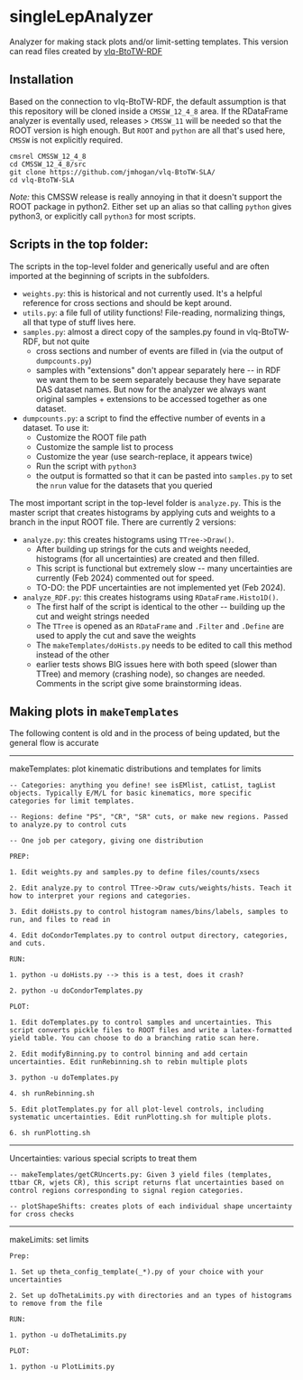 # singleLepAnalyzer

Analyzer for making stack plots and/or limit-setting templates. This version can read files created by [vlq-BtoTW-RDF](http://github.com/jmhogan/vlq-BtoTW-RDF/)

## Installation

Based on the connection to vlq-BtoTW-RDF, the default assumption is that this repository will be cloned inside a `CMSSW_12_4_8` area. 
If the RDataFrame analyzer is eventally used, releases > `CMSSW_11` will be needed so that the ROOT version is high enough. But
`ROOT` and `python` are all that's used here, `CMSSW` is not explicitly required.

```
cmsrel CMSSW_12_4_8
cd CMSSW_12_4_8/src
git clone https://github.com/jmhogan/vlq-BtoTW-SLA/
cd vlq-BtoTW-SLA
```

*Note:* this CMSSW release is really annoying in that it doesn't support the ROOT package in python2. Either set up an alias 
so that calling `python` gives python3, or explicitly call `python3` for most scripts. 

## Scripts in the top folder:

The scripts in the top-level folder and generically useful and are often imported at the beginning of scripts in the subfolders.

* `weights.py`: this is historical and not currently used. It's a helpful reference for cross sections and should be kept around.
* `utils.py`: a file full of utility functions! File-reading, normalizing things, all that type of stuff lives here. 
* `samples.py`: almost a direct copy of the samples.py found in vlq-BtoTW-RDF, but not quite
   * cross sections and number of events are filled in (via the output of `dumpcounts.py`)
   * samples with "extensions" don't appear separately here -- in RDF we want them to be seem separately because they have separate DAS dataset names. But now for the analyzer we always want original samples + extensions to be accessed together as one dataset.
* `dumpcounts.py`: a script to find the effective number of events in a dataset. To use it:
   * Customize the ROOT file path
   * Customize the sample list to process
   * Customize the year (use search-replace, it appears twice)
   * Run the script with `python3`
   * the output is formatted so that it can be pasted into `samples.py` to set the `nrun` value for the datasets that you queried

The most important script in the top-level folder is `analyze.py`. This is the master script that creates histograms by applying cuts and weights to a branch in the input ROOT file. 
There are currently 2 versions: 

* `analyze.py`: this creates histograms using `TTree->Draw()`. 
   * After building up strings for the cuts and weights needed, histograms (for all uncertainties) are created and then filled. 
   * This script is functional but extremely slow -- many uncertainties are currently (Feb 2024) commented out for speed.
   * TO-DO: the PDF uncertainties are not implemented yet (Feb 2024).
* `analyze_RDF.py`: this creates histograms using `RDataFrame.Histo1D()`.
   * The first half of the script is identical to the other -- building up the cut and weight strings needed
   * The `TTree` is opened as an `RDataFrame` and `.Filter` and `.Define` are used to apply the cut and save the weights
   * The `makeTemplates/doHists.py` needs to be edited to call this method instead of the other
   * earlier tests shows BIG issues here with both speed (slower than TTree) and memory (crashing node), so changes are needed. Comments in the script give some brainstorming ideas.

## Making plots in `makeTemplates`

The following content is old and in the process of being updated, but the general flow is accurate

-----------------------------------------------------------------------------------------------


makeTemplates: plot kinematic distributions and templates for limits 

	-- Categories: anything you define! see isEMlist, catList, tagList objects. Typically E/M/L for basic kinematics, more specific categories for limit templates.
	
	-- Regions: define "PS", "CR", "SR" cuts, or make new regions. Passed to analyze.py to control cuts

	-- One job per category, giving one distribution
	
	PREP:

	1. Edit weights.py and samples.py to define files/counts/xsecs

	2. Edit analyze.py to control TTree->Draw cuts/weights/hists. Teach it how to interpret your regions and categories.

	3. Edit doHists.py to control histogram names/bins/labels, samples to run, and files to read in

	4. Edit doCondorTemplates.py to control output directory, categories, and cuts. 

	RUN:

	1. python -u doHists.py --> this is a test, does it crash?

	2. python -u doCondorTemplates.py

	PLOT:

	1. Edit doTemplates.py to control samples and uncertainties. This script converts pickle files to ROOT files and write a latex-formatted yield table. You can choose to do a branching ratio scan here.

	2. Edit modifyBinning.py to control binning and add certain uncertainties. Edit runRebinning.sh to rebin multiple plots

	3. python -u doTemplates.py

	4. sh runRebinning.sh

	5. Edit plotTemplates.py for all plot-level controls, including systematic uncertainties. Edit runPlotting.sh for multiple plots.
	
	6. sh runPlotting.sh

-----------------------------------------------------------------------------------------------

Uncertainties: various special scripts to treat them

	-- makeTemplates/getCRUncerts.py: Given 3 yield files (templates, ttbar CR, wjets CR), this script returns flat uncertainties based on control regions corresponding to signal region categories.

	-- plotShapeShifts: creates plots of each individual shape uncertainty for cross checks

-----------------------------------------------------------------------------------------------

makeLimits: set limits

	Prep:

	1. Set up theta_config_template(_*).py of your choice with your uncertainties

	2. Set up doThetaLimits.py with directories and an types of histograms to remove from the file

	RUN:

	1. python -u doThetaLimits.py

	PLOT:

	1. python -u PlotLimits.py
	
